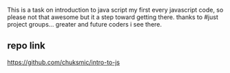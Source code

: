 This is a task on introduction to java script 
my first every javascript code, so please not that awesome but it a step toward getting there. 
thanks to #just project groups... greater and future coders i see there.

## repo link
https://github.com/chuksmic/intro-to-js
